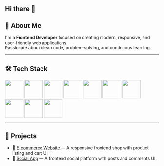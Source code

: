 ## Hi there 👋
## 🚀 About Me
I'm a **Frontend Developer** focused on creating modern, responsive, and user-friendly web applications.  
Passionate about clean code, problem-solving, and continuous learning.

---
## 🛠️ Tech Stack
<p align="left">
  <img src="https://cdn.jsdelivr.net/gh/devicons/devicon@latest/icons/html5/html5-original.svg" width="60" height="60" />
  <img src="https://cdn.jsdelivr.net/gh/devicons/devicon@latest/icons/css3/css3-original.svg" width="60" height="60" />
  <img src="https://cdn.jsdelivr.net/gh/devicons/devicon@latest/icons/javascript/javascript-original.svg" width="60" height="60" />
  <img src="https://cdn.jsdelivr.net/gh/devicons/devicon@latest/icons/typescript/typescript-original.svg" width="60" height="60" />
  <img src="https://cdn.jsdelivr.net/gh/devicons/devicon@latest/icons/react/react-original-wordmark.svg" width="60" height="60" />
  <img src="https://cdn.jsdelivr.net/gh/devicons/devicon@latest/icons/nextjs/nextjs-original.svg" width="60" height="60" />
  <img src="https://cdn.jsdelivr.net/gh/devicons/devicon@latest/icons/bootstrap/bootstrap-original-wordmark.svg" width="60" height="60" />
  <img src="https://cdn.jsdelivr.net/gh/devicons/devicon@latest/icons/tailwindcss/tailwindcss-original.svg" width="60" height="60" />
  <img src="https://cdn.jsdelivr.net/gh/devicons/devicon@latest/icons/git/git-original.svg" width="60" height="60" />
  <img src="https://cdn.jsdelivr.net/gh/devicons/devicon@latest/icons/github/github-original.svg" width="60" height="60" />
</p>

---

## 📂 Projects
- 🛒 [E-commerce Website](https://github.com/yehia2121/e-commerce.git) — A responsive frontend shop with product listing and cart UI
- 📧 [Social App](https://github.com/yehia2121/Social-App.git) — A frontend social platform with posts and comments UI.

<!--
**yehia2121/yehia2121** is a ✨ _special_ ✨ repository because its `README.md` (this file) appears on your GitHub profile.

Here are some ideas to get you started:

- 🔭 I’m currently working on ...
- 🌱 I’m currently learning ...
- 👯 I’m looking to collaborate on ...
- 🤔 I’m looking for help with ...
- 💬 Ask me about ...
- 📫 How to reach me: ...
- 😄 Pronouns: ...
- ⚡ Fun fact: ...
-->
